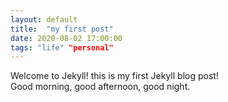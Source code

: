 ```yaml
---
layout: default
title:  "my first post"
date: 2020-08-02 17:00:00
tags: "life" "personal"
---
```

Welcome to Jekyll! this is my first Jekyll blog post!  
Good morning, good afternoon, good night.
